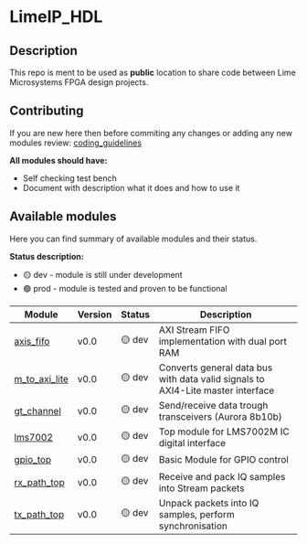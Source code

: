 # LimeIP_HDL

## Description
This repo is ment to be used as **public** location to share code between Lime Microsystems FPGA design projects. 

## Contributing
If you are new here then before commiting any changes or adding any new modules review:
 [coding_guidelines](./doc/coding_guidelines.md)

**All modules should have:**
- Self checking test bench
- Document with description what it does and how to use it

## Available modules
Here you can find summary of available modules and their status. <br>

**Status description:** <br>
- :yellow_circle: dev  - module is still under development <br>
- :green_circle: prod - module is tested and proven to be functional

| Module | Version | Status | Description |
| ---  | --- | --- | --- |
|[axis_fifo](./axis_fifo/)| v0.0 | :yellow_circle: dev | AXI Stream FIFO implementation with dual port RAM
|[m_to_axi_lite](./m_to_axi_lite)| v0.0 | :yellow_circle: dev | Converts general data bus with data valid signals to AXI4-Lite master interface |
|[gt_channel](./gt_channel)| v0.0 | :yellow_circle: dev | Send/receive data trough transceivers (Aurora 8b10b) |
|[lms7002](./lms7002)| v0.0 | :yellow_circle: dev | Top module for LMS7002M IC digital interface |
|[gpio_top](./gpio_top)| v0.0 | :yellow_circle: dev | Basic Module for GPIO control
|[rx_path_top](./rx_path_top/)| v0.0 | :yellow_circle: dev | Receive and pack IQ samples into Stream packets
|[tx_path_top](./tx_path_top/)| v0.0 | :yellow_circle: dev | Unpack packets into IQ samples, perform synchronisation

